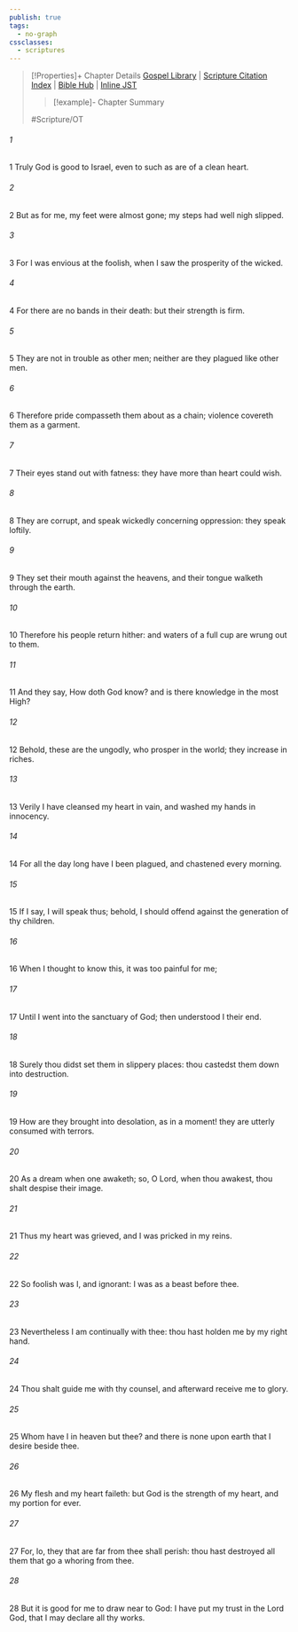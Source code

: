 ```yaml
---
publish: true
tags:
  - no-graph
cssclasses:
  - scriptures
---
```

>[!Properties]+ Chapter Details
>[Gospel Library](https://churchofjesuschrist.org/study/scriptures/ot/ps/73?lang=eng)    |    [Scripture Citation Index](https://scriptures.byu.edu/#07749::c07749)    |    [Bible Hub](https://biblehub.com/psalms/73.htm)    |    [Inline JST](https://scripturetoolbox.com/html/ic/Psalms/73.html)
>>[!example]- Chapter Summary
>> 
> 
>
>#Scripture/OT
###### 1
1 Truly God is good to Israel, even to such as are of a clean heart.
###### 2
2 But as for me, my feet were almost gone; my steps had well nigh slipped.
###### 3
3 For I was envious at the foolish, when I saw the prosperity of the wicked.
###### 4
4 For there are no bands in their death: but their strength is firm.
###### 5
5 They are not in trouble as other men; neither are they plagued like other men.
###### 6
6 Therefore pride compasseth them about as a chain; violence covereth them as a garment.
###### 7
7 Their eyes stand out with fatness: they have more than heart could wish.
###### 8
8 They are corrupt, and speak wickedly concerning oppression: they speak loftily.
###### 9
9 They set their mouth against the heavens, and their tongue walketh through the earth.
###### 10
10 Therefore his people return hither: and waters of a full cup are wrung out to them.
###### 11
11 And they say, How doth God know? and is there knowledge in the most High?
###### 12
12 Behold, these are the ungodly, who prosper in the world; they increase in riches.
###### 13
13 Verily I have cleansed my heart in vain, and washed my hands in innocency.
###### 14
14 For all the day long have I been plagued, and chastened every morning.
###### 15
15 If I say, I will speak thus; behold, I should offend against the generation of thy children.
###### 16
16 When I thought to know this, it was too painful for me;
###### 17
17 Until I went into the sanctuary of God; then understood I their end.
###### 18
18 Surely thou didst set them in slippery places: thou castedst them down into destruction.
###### 19
19 How are they brought into desolation, as in a moment! they are utterly consumed with terrors.
###### 20
20 As a dream when one awaketh; so, O Lord, when thou awakest, thou shalt despise their image.
###### 21
21 Thus my heart was grieved, and I was pricked in my reins.
###### 22
22 So foolish was I, and ignorant: I was as a beast before thee.
###### 23
23 Nevertheless I am continually with thee: thou hast holden me by my right hand.
###### 24
24 Thou shalt guide me with thy counsel, and afterward receive me to glory.
###### 25
25 Whom have I in heaven but thee? and there is none upon earth that I desire beside thee.
###### 26
26 My flesh and my heart faileth: but God is the strength of my heart, and my portion for ever.
###### 27
27 For, lo, they that are far from thee shall perish: thou hast destroyed all them that go a whoring from thee.
###### 28
28 But it is good for me to draw near to God: I have put my trust in the Lord God, that I may declare all thy works.
